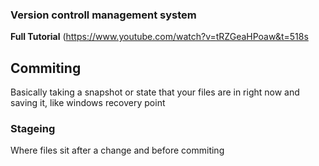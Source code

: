 

### Version controll management system

**Full Tutorial** (https://www.youtube.com/watch?v=tRZGeaHPoaw&t=518s




## **Commiting** 

Basically taking a snapshot or state that your files are in right now and saving it, like windows recovery point


### Stageing
Where files sit after a change and before commiting







 